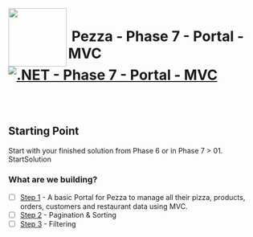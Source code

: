<img align="left" width="116" height="116" src="../../pezza-logo.png" />

# &nbsp;**Pezza - Phase 7 - Portal - MVC** [![.NET - Phase 7 - Portal - MVC](https://github.com/entelect-incubator/.NET/actions/workflows/dotnet-phase7-portal-mvc.yml/badge.svg)](https://github.com/entelect-incubator/.NET/actions/workflows/dotnet-phase7-dashboard-mvc.yml)

<br/><br/>

## **Starting Point**

Start with your finished solution from Phase 6 or in Phase 7 > 01. StartSolution

### **What are we building?**

- [ ] [Step 1](https://github.com/entelect-incubator/.NET/tree/master/Phase%207/Portal/MVC/Step%201) - A basic Portal for Pezza to manage all their pizza, products, orders, customers and restaurant data using MVC.
- [ ] [Step 2](https://github.com/entelect-incubator/.NET/tree/master/Phase%207/Portal/MVC/Step%202) - Pagination & Sorting
- [ ] [Step 3](https://github.com/entelect-incubator/.NET/tree/master/Phase%207/Portal/MVC/Step%203) - Filtering
